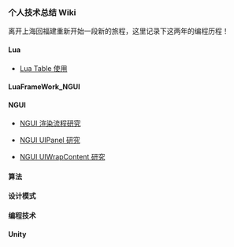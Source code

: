 ### 个人技术总结 Wiki
离开上海回福建重新开始一段新的旅程，这里记录下这两年的编程历程！

#### Lua
- [Lua Table 使用](https://github.com/chenyunxiong/Study-Notes/wiki/Table)

#### LuaFrameWork_NGUI

#### NGUI
- [NGUI 渲染流程研究](https://github.com/chenyunxiong/Personal-Study-Wiki/wiki/NGUI-%E6%B8%B2%E6%9F%93%E6%B5%81%E7%A8%8B%E7%A0%94%E7%A9%B6)

- [NGUI UIPanel 研究](https://github.com/chenyunxiong/Personal-Study-Wiki/wiki/NGUI-UIPanel%E7%A0%94%E7%A9%B6) 

- [NGUI UIWrapContent 研究](https://github.com/chenyunxiong/Personal-Study-Wiki/wiki/NGUI-WrapContent%E7%A0%94%E7%A9%B6) 



#### 算法

#### 设计模式

#### 编程技术

#### Unity

